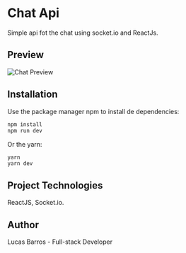 # Chat Api

Simple api fot the chat using socket.io and ReactJs. 

## Preview

![Chat Preview](https://i.imgur.com/iXLm5KS.png)

## Installation

Use the package manager npm to install de dependencies:

```bash
npm install
npm run dev
```

Or the yarn:

```
yarn 
yarn dev
```

## Project Technologies
ReactJS, Socket.io.


## Author
Lucas Barros - Full-stack Developer

